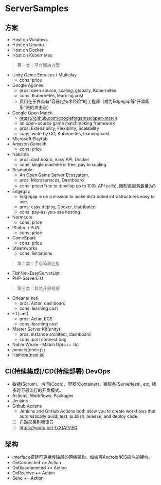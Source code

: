 # ServerSamples

## 方案

- Host on Windows
- Host on Ubuntu
- Host on Docker
- Host on Kubernetes

> 第一类：平台解决方案
- Unity Game Services / Multiplay
	- cons: price
- Google Agones
	- pros: open source, scaling, globally, Kubernetes
	- cons: Kubernetes, learning cost
	- 费用在于养具有“容器化技术经验”的工程师（成为Edgegap等“开盒即用”派的攻击点）
- Google Open Match
	- https://github.com/googleforgames/open-match
	- an open-source game matchmaking framework
	- pros: Extensibility, Flexibility, Scalability
	- cons: write by GO, Kubernetes, learning cost
- Microsoft Playfab
- Amazon Gamelift
	- cons: price
- Nakama
	- pros: dashboard, easy API, Docker
	- cons: single machine is free, pay to scaling
- Beamable
	- An Open Game Server Ecosystem,
	- pros: Microservices, Dashboard
	- cons: price(Free to develop up to 100k API calls), 限制微服务数量为3
- Edgegap
	- Edgegap is on a mission to make distributed infrastructures easy to use.
	- pros: easy deploy, Docker, distributed
	- cons: pay-as-you-use hosting
- Normcore
	- cons: price
- Photon / PUN
	- cons: price
- GameSpark
	- cons: price
- Steamworks
	- cons: limitations

> 第二类：手写简易连接
- FishNet-EasyServerList
- PHP-ServerList

> 第三类：其他开源框架
- Orleans(.net)
	- pros: Actor, dashboard
	- cons: learning cost
- ET(.net)
	- pros: Actor, ECS
	- cons: learning cost
- Master Server Kit(unity)
	- pros: instance architect, dashboard
	- cons: port connect bug
- Noble Whale - Match Up(c++ lib)
- pomelo(node.js)
- Hathora(next.js)

## CI(持续集成)/CD(持续部署) DevOps

- 敏捷(Scrum)、协同(Coop)、容器(Container)、微服务(Serverless), etc, 诸多时下最流行的开发模式。
- Actions, Workflows, Packages
- Jenkins
- Github Actions
	- Jenkins and GitHub Actions both allow you to create workflows 
	that automatically build, test, publish, release, and deploy code.
	- [ ] 自动部署到腾讯云
	- [ ] https://youtu.be/-txXtAfViEQ

## 架构

- Interface搭建可更换传输层的网络架构。如编写Android/iOS插件的架构。
- OnConnected += Action
- OnDisconnected += Action
- OnReceive += Action
- Send += Action
